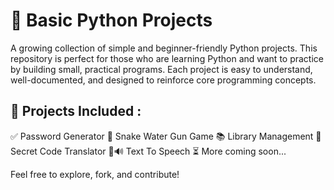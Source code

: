 # 🐍 Basic Python Projects
A growing collection of simple and beginner-friendly Python projects. This repository is perfect for those who are learning Python and want to practice by building small, practical programs. Each project is easy to understand, well-documented, and designed to reinforce core programming concepts.

## 🔧 Projects Included :
✅ Password Generator
🐍 Snake Water Gun Game
📚 Library Management
🔐 Secret Code Translator
📝🔊 Text To Speech
⏳ More coming soon...

Feel free to explore, fork, and contribute!
